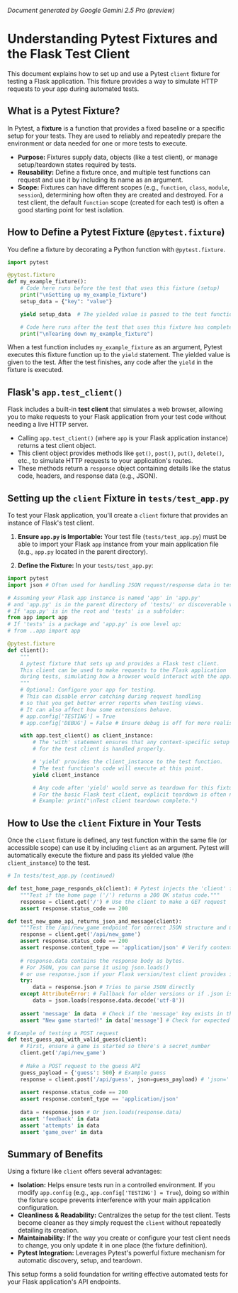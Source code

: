 *Document generated by Google Gemini 2.5 Pro (preview)*
# Understanding Pytest Fixtures and the Flask Test Client

This document explains how to set up and use a Pytest `client` fixture for testing a Flask application. This fixture provides a way to simulate HTTP requests to your app during automated tests.

## What is a Pytest Fixture?

In Pytest, a **fixture** is a function that provides a fixed baseline or a specific setup for your tests. They are used to reliably and repeatedly prepare the environment or data needed for one or more tests to execute.

* **Purpose:** Fixtures supply data, objects (like a test client), or manage setup/teardown states required by tests.
* **Reusability:** Define a fixture once, and multiple test functions can request and use it by including its name as an argument.
* **Scope:** Fixtures can have different scopes (e.g., `function`, `class`, `module`, `session`), determining how often they are created and destroyed. For a test client, the default `function` scope (created for each test) is often a good starting point for test isolation.

## How to Define a Pytest Fixture (`@pytest.fixture`)

You define a fixture by decorating a Python function with `@pytest.fixture`.

```python
import pytest

@pytest.fixture
def my_example_fixture():
    # Code here runs before the test that uses this fixture (setup)
    print("\nSetting up my_example_fixture")
    setup_data = {"key": "value"}

    yield setup_data  # The yielded value is passed to the test function

    # Code here runs after the test that uses this fixture has completed (teardown)
    print("\nTearing down my_example_fixture")
```

When a test function includes `my_example_fixture` as an argument, Pytest executes this fixture function up to the `yield` statement. The yielded value is given to the test. After the test finishes, any code after the `yield` in the fixture is executed.

## Flask's `app.test_client()`

Flask includes a built-in **test client** that simulates a web browser, allowing you to make requests to your Flask application from your test code without needing a live HTTP server.

* Calling `app.test_client()` (where `app` is your Flask application instance) returns a test client object.
* This client object provides methods like `get()`, `post()`, `put()`, `delete()`, etc., to simulate HTTP requests to your application's routes.
* These methods return a `response` object containing details like the status code, headers, and response data (e.g., JSON).

## Setting up the `client` Fixture in `tests/test_app.py`

To test your Flask application, you'll create a `client` fixture that provides an instance of Flask's test client.

1.  **Ensure `app.py` is Importable:** Your test file (`tests/test_app.py`) must be able to import your Flask `app` instance from your main application file (e.g., `app.py` located in the parent directory).

2.  **Define the Fixture:**
    In your `tests/test_app.py`:
```python
import pytest
import json # Often used for handling JSON request/response data in tests

# Assuming your Flask app instance is named 'app' in 'app.py'
# and 'app.py' is in the parent directory of 'tests/' or discoverable via Python's path.
# If 'app.py' is in the root and 'tests' is a subfolder:
from app import app
# If 'tests' is a package and 'app.py' is one level up:
# from ..app import app 

@pytest.fixture
def client():
    """
    A pytest fixture that sets up and provides a Flask test client.
    This client can be used to make requests to the Flask application
    during tests, simulating how a browser would interact with the app.
    """
    # Optional: Configure your app for testing.
    # This can disable error catching during request handling
    # so that you get better error reports when testing views.
    # It can also affect how some extensions behave.
    # app.config['TESTING'] = True
    # app.config['DEBUG'] = False # Ensure debug is off for more realistic testing if needed

    with app.test_client() as client_instance:
        # The 'with' statement ensures that any context-specific setup or teardown
        # for the test client is handled properly.

        # 'yield' provides the client_instance to the test function.
        # The test function's code will execute at this point.
        yield client_instance

        # Any code after 'yield' would serve as teardown for this fixture.
        # For the basic Flask test client, explicit teardown is often not required here.
        # Example: print("\nTest client teardown complete.")
```

## How to Use the `client` Fixture in Your Tests

Once the `client` fixture is defined, any test function within the same file (or accessible scope) can use it by including `client` as an argument. Pytest will automatically execute the fixture and pass its yielded value (the `client_instance`) to the test.

```python
# In tests/test_app.py (continued)

def test_home_page_responds_ok(client): # Pytest injects the 'client' fixture here
    """Test if the home page ('/') returns a 200 OK status code."""
    response = client.get('/') # Use the client to make a GET request
    assert response.status_code == 200

def test_new_game_api_returns_json_and_message(client):
    """Test the /api/new_game endpoint for correct JSON structure and message."""
    response = client.get('/api/new_game')
    assert response.status_code == 200
    assert response.content_type == 'application/json' # Verify content type
    
    # response.data contains the response body as bytes.
    # For JSON, you can parse it using json.loads()
    # or use response.json if your Flask version/test client provides it directly.
    try:
        data = response.json # Tries to parse JSON directly
    except AttributeError: # Fallback for older versions or if .json isn't on test response
        data = json.loads(response.data.decode('utf-8'))
    
    assert 'message' in data  # Check if the 'message' key exists in the response
    assert "New game started!" in data['message'] # Check for expected content

# Example of testing a POST request
def test_guess_api_with_valid_guess(client):
    # First, ensure a game is started so there's a secret_number
    client.get('/api/new_game') 
    
    # Make a POST request to the guess API
    guess_payload = {'guess': 500} # Example guess
    response = client.post('/api/guess', json=guess_payload) # 'json=' automatically sets Content-Type
    
    assert response.status_code == 200
    assert response.content_type == 'application/json'
    
    data = response.json # Or json.loads(response.data)
    assert 'feedback' in data
    assert 'attempts' in data
    assert 'game_over' in data
```

## Summary of Benefits

Using a fixture like `client` offers several advantages:

* **Isolation:** Helps ensure tests run in a controlled environment. If you modify `app.config` (e.g., `app.config['TESTING'] = True`), doing so within the fixture scope prevents interference with your main application configuration.
* **Cleanliness & Readability:** Centralizes the setup for the test client. Tests become cleaner as they simply request the `client` without repeatedly detailing its creation.
* **Maintainability:** If the way you create or configure your test client needs to change, you only update it in one place (the fixture definition).
* **Pytest Integration:** Leverages Pytest's powerful fixture mechanism for automatic discovery, setup, and teardown.

This setup forms a solid foundation for writing effective automated tests for your Flask application's API endpoints.
